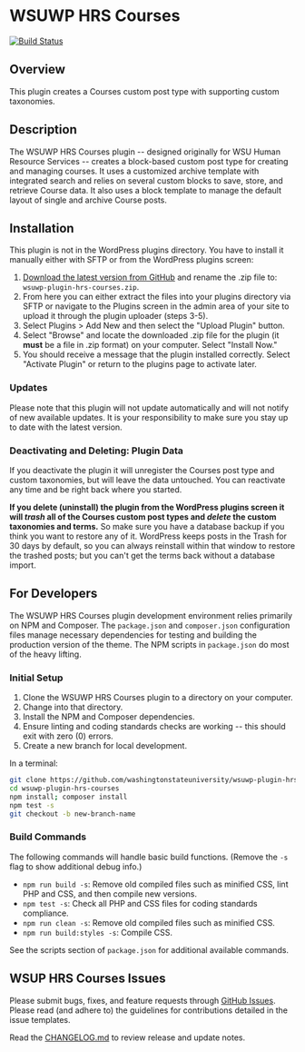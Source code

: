 # WSUWP HRS Courses

[![Build Status](https://travis-ci.org/washingtonstateuniversity/wsuwp-plugin-hrs-courses.svg?branch=master)](https://travis-ci.org/washingtonstateuniversity/wsuwp-plugin-hrs-courses)

## Overview

This plugin creates a Courses custom post type with supporting custom taxonomies.

## Description

The WSUWP HRS Courses plugin -- designed originally for WSU Human Resource Services -- creates a block-based custom post type for creating and managing courses. It uses a customized archive template with integrated search and relies on several custom blocks to save, store, and retrieve Course data. It also uses a block template to manage the default layout of single and archive Course posts.

## Installation

This plugin is not in the WordPress plugins directory. You have to install it manually either with SFTP or from the WordPress plugins screen:

1. [Download the latest version from GitHub](https://github.com/washingtonstateuniversity/wsuwp-plugin-hrs-courses/archive/master.zip) and rename the .zip file to: `wsuwp-plugin-hrs-courses.zip`.
2. From here you can either extract the files into your plugins directory via SFTP or navigate to the Plugins screen in the admin area of your site to upload it through the plugin uploader (steps 3-5).
3. Select Plugins > Add New and then select the "Upload Plugin" button.
4. Select "Browse" and locate the downloaded .zip file for the plugin (it **must** be a file in .zip format) on your computer. Select "Install Now."
5. You should receive a message that the plugin installed correctly. Select "Activate Plugin" or return to the plugins page to activate later.

### Updates

Please note that this plugin will not update automatically and will not notify of new available updates. It is your responsibility to make sure you stay up to date with the latest version.

### Deactivating and Deleting: Plugin Data

If you deactivate the plugin it will unregister the Courses post type and custom taxonomies, but will leave the data untouched. You can reactivate any time and be right back where you started.

**If you delete (uninstall) the plugin from the WordPress plugins screen it will *trash* all of the Courses custom post types and *delete* the custom taxonomies and terms.** So make sure you have a database backup if you think you want to restore any of it. WordPress keeps posts in the Trash for 30 days by default, so you can always reinstall within that window to restore the trashed posts; but you can't get the terms back without a database import.

## For Developers

The WSUWP HRS Courses plugin development environment relies primarily on NPM and Composer. The `package.json` and `composer.json` configuration files manage necessary dependencies for testing and building the production version of the theme. The NPM scripts in `package.json` do most of the heavy lifting.

### Initial Setup

1. Clone the WSUWP HRS Courses plugin to a directory on your computer.
2. Change into that directory.
3. Install the NPM and Composer dependencies.
4. Ensure linting and coding standards checks are working -- this should exit with zero (0) errors.
5. Create a new branch for local development.

In a terminal:

~~~bash
git clone https://github.com/washingtonstateuniversity/wsuwp-plugin-hrs-courses.git wsuwp-plugin-hrs-courses
cd wsuwp-plugin-hrs-courses
npm install; composer install
npm test -s
git checkout -b new-branch-name
~~~

### Build Commands

The following commands will handle basic build functions. (Remove the `-s` flag to show additional debug info.)

- `npm run build -s`: Remove old compiled files such as minified CSS, lint PHP and CSS, and then compile new versions.
- `npm test -s`: Check all PHP and CSS files for coding standards compliance.
- `npm run clean -s`: Remove old compiled files such as minified CSS.
- `npm run build:styles -s`: Compile CSS.

See the scripts section of `package.json` for additional available commands.

## WSUP HRS Courses Issues

Please submit bugs, fixes, and feature requests through [GitHub Issues](https://github.com/washingtonstateuniversity/wsuwp-plugin-hrs-courses/issues). Please read (and adhere to) the guidelines for contributions detailed in the issue templates.

Read the [CHANGELOG.md](https://github.com/washingtonstateuniversity/wsuwp-plugin-hrs-courses/blob/master/CHANGELOG.md) to review release and update notes.

